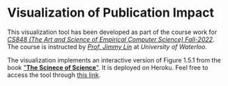 # Visualization of Publication Impact

This visualization tool has been developed as part of the course work for [_CS848 (The Art and Science of Empirical Computer Science) Fall-2022_](https://github.com/lintool/art-science-empirical-cs).
The course is instructed by [_Prof. Jimmy Lin_](https://cs.uwaterloo.ca/~jimmylin/index.html) at _University of Waterloo_.

The visualization implements an interactive version of Figure 1.5.1 from the book ["**The Scinece of Science**"](https://www.dashunwang.com/book/the-science-of-science).
It is deployed on Heroku. Feel free to access the tool through [this link]().
